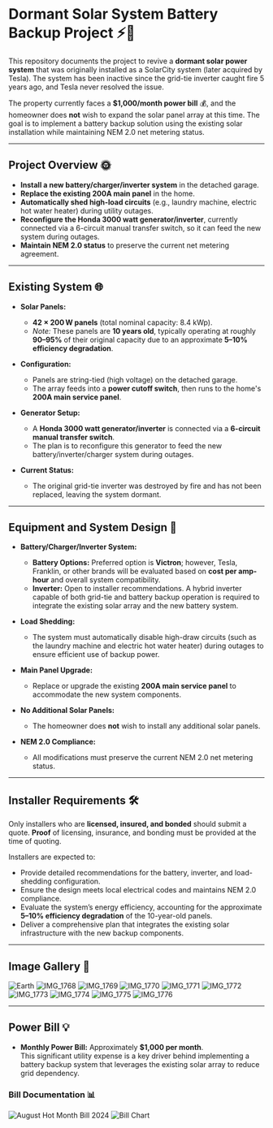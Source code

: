 # Dormant Solar System Battery Backup Project ⚡️🔋

This repository documents the project to revive a **dormant solar power system** that was originally installed as a SolarCity system (later acquired by Tesla). The system has been inactive since the grid-tie inverter caught fire 5 years ago, and Tesla never resolved the issue.

The property currently faces a **$1,000/month power bill** 💰, and the homeowner does **not** wish to expand the solar panel array at this time. The goal is to implement a battery backup solution using the existing solar installation while maintaining NEM 2.0 net metering status.

---

## Project Overview 🌞

- **Install a new battery/charger/inverter system** in the detached garage.
- **Replace the existing 200A main panel** in the home.
- **Automatically shed high-load circuits** (e.g., laundry machine, electric hot water heater) during utility outages.
- **Reconfigure the Honda 3000 watt generator/inverter**, currently connected via a 6-circuit manual transfer switch, so it can feed the new system during outages.
- **Maintain NEM 2.0 status** to preserve the current net metering agreement.

---

## Existing System 🌐

- **Solar Panels:**  
  - **42 × 200 W panels** (total nominal capacity: 8.4 kWp).  
  - *Note:* These panels are **10 years old**, typically operating at roughly **90–95%** of their original capacity due to an approximate **5–10% efficiency degradation**.

- **Configuration:**  
  - Panels are string-tied (high voltage) on the detached garage.
  - The array feeds into a **power cutoff switch**, then runs to the home's **200A main service panel**.

- **Generator Setup:**  
  - A **Honda 3000 watt generator/inverter** is connected via a **6-circuit manual transfer switch**.
  - The plan is to reconfigure this generator to feed the new battery/inverter/charger system during outages.

- **Current Status:**  
  - The original grid-tie inverter was destroyed by fire and has not been replaced, leaving the system dormant.

---

## Equipment and System Design 🔧

- **Battery/Charger/Inverter System:**  
  - **Battery Options:** Preferred option is **Victron**; however, Tesla, Franklin, or other brands will be evaluated based on **cost per amp-hour** and overall system compatibility.  
  - **Inverter:** Open to installer recommendations. A hybrid inverter capable of both grid-tie and battery backup operation is required to integrate the existing solar array and the new battery system.

- **Load Shedding:**  
  - The system must automatically disable high-draw circuits (such as the laundry machine and electric hot water heater) during outages to ensure efficient use of backup power.

- **Main Panel Upgrade:**  
  - Replace or upgrade the existing **200A main service panel** to accommodate the new system components.

- **No Additional Solar Panels:**  
  - The homeowner does **not** wish to install any additional solar panels.

- **NEM 2.0 Compliance:**  
  - All modifications must preserve the current NEM 2.0 net metering status.

---

## Installer Requirements 🛠️

Only installers who are **licensed, insured, and bonded** should submit a quote. **Proof** of licensing, insurance, and bonding must be provided at the time of quoting.

Installers are expected to:
- Provide detailed recommendations for the battery, inverter, and load-shedding configuration.
- Ensure the design meets local electrical codes and maintains NEM 2.0 compliance.
- Evaluate the system’s energy efficiency, accounting for the approximate **5–10% efficiency degradation** of the 10-year-old panels.
- Deliver a comprehensive plan that integrates the existing solar infrastructure with the new backup components.

---

## Image Gallery 📸

![Earth](./earth.png)
![IMG_1768](./IMG_1768.jpg)
![IMG_1769](./IMG_1769.jpg)
![IMG_1770](./IMG_1770.jpg)
![IMG_1771](./IMG_1771.jpg)
![IMG_1772](./IMG_1772.jpg)
![IMG_1773](./IMG_1773.jpg)
![IMG_1774](./IMG_1774.jpg)
![IMG_1775](./IMG_1775.jpg)
![IMG_1776](./IMG_1776.jpg)

---

## Power Bill 💡

- **Monthly Power Bill:** Approximately **$1,000 per month**.  
  This significant utility expense is a key driver behind implementing a battery backup system that leverages the existing solar array to reduce grid dependency.

### Bill Documentation 📊

![August Hot Month Bill 2024](./august-hot-month-bill-2024.png)
![Bill Chart](./bill-chart.png)

